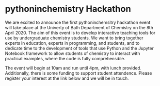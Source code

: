 # pythoninchemistry Hackathon

We are excited to announce the first pythoninchemsitry hackathon event will take place at the Univerty of Bath Department of Chemistry on the 8th April 2020. 
The aim of this event is to develop interactive teaching tools for use by undergraduate chemistry students. 
We want to bring together experts in education, experts in programming, and students, and to dedicate time to the development of tools that use Python and the Jupyter Notebook framework to allow students of chemistry to interact with practical examples, where the code is fully comprehensible. 

The event will begin at 10am and run until 4pm, with lunch provided. 
Additionally, there is some funding to support student attendence. 
Please register your interest at the link below and we will be in touch. 
